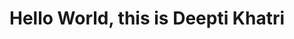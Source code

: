 # Hello World, this is Deepti Khatri


<html markdown="1">
<head markdown="1">
<!-- Global site tag (gtag.js) - Google Analytics -->
<script async src="https://www.googletagmanager.com/gtag/js?id=UA-135604553-1" markdown="1"></script>
<script markdown="1">
  window.dataLayer = window.dataLayer || [];
  function gtag(){dataLayer.push(arguments);}
  gtag('js', new Date());

  gtag('config', 'UA-135604553-1');
</script>
</head>
</html>
